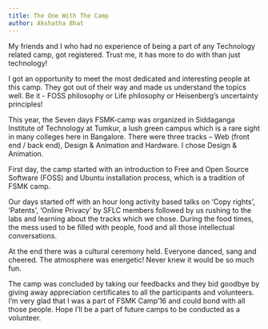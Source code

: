 ```yaml
---
title: The One With The Camp
author: Akshatha Bhat
---
```


My friends and I who had no experience of being a part of any Technology related camp, got registered. Trust me, it has more to do with than just technology!  

I got an opportunity to meet the most dedicated and interesting people at this camp. They got out of their way and made us understand the topics well. Be it  - FOSS philosophy or Life philosophy or Heisenberg’s uncertainty principles!

This year, the Seven days FSMK-camp was organized in Siddaganga Institute of Technology at Tumkur, a lush green campus which is a rare sight in many colleges here in Bangalore. There were three tracks – Web (front end / back end), Design & Animation and Hardware. I chose Design & Animation.

First day, the camp started with an introduction to Free and Open Source Software (FOSS) and Ubuntu installation process, which is a tradition of FSMK camp.

Our days started off with an hour long activity based talks on ‘Copy rights’, ‘Patents’, ‘Online Privacy’ by SFLC members followed by us rushing to the labs and learning about the tracks which we chose. During the food times, the mess used to be filled with people, food and all those intellectual conversations. 

At the end there was a cultural ceremony held. Everyone danced, sang and cheered. The atmosphere was energetic! Never knew it would be so much fun.  

The camp was concluded by taking our feedbacks and they bid goodbye by giving away appreciation certificates to all the participants and volunteers. I’m very glad that I was a part of FSMK Camp’16 and could bond with all those people. Hope I’ll be a part of future camps to be conducted as a volunteer.
